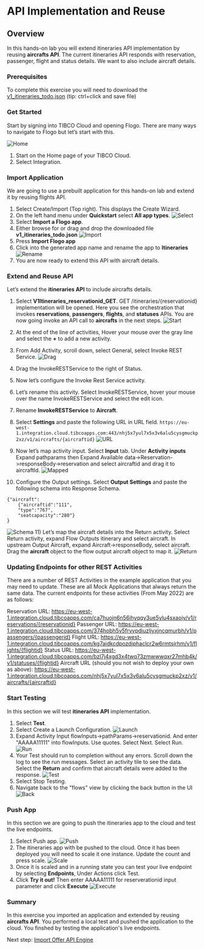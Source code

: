 # API Implementation and Reuse

## Overview
In this hands-on lab you will extend itineraries API implementation by reusing **aircrafts API**.  The current itineraries API responds with reservation, passenger, flight and status details.  We want to also include aircraft details.  

### Prerequisites
 To complete this exercise you will need to download the [v1_itineraries_todo.json](https://raw.githubusercontent.com/TIBCOUK/Keys2Cloud/master/project/apispecs/TCI/Itineraries_lab/v1_itineraries_todo.json) (tip: ctrl+click and save file)

### Get Started

Start by signing into TIBCO Cloud and opening Flogo.  There are many ways to navigate to Flogo but let’s start with this.

![Home](images/Api1.png "Home")
1)	Start on the Home page of your TIBCO Cloud.
2)	Select Integration.

### Import Application

We are going to use a prebuilt application for this hands-on lab and extend it by reusing flights API. 

1)	Select Create/Import (Top right). This displays the Create Wizard.
2)	On the left hand menu under **Quickstart** select **All app types**.
![Select](images/Api2.png "Select")
3)	Select **Import a Flogo app**.
4)	Either browse for or drag and drop the downloaded file **v1_itineraries_todo.json**
![Import](images/Api3.png "Import")
5)	Press **Import Flogo app**
6)  Click into the generated app name and rename the app to **Itineraries**
![Rename](images/Api4.png "Rename")
7)	You are now ready to extend this API with aircraft details.
  
### Extend and Reuse API

Let’s extend the **itineraries API** to include aircrafts details.

1)	Select **V1Itineraries_reservationid_GET**.  GET /itineraries/{reservationid} implementation will be opened.  Here you see the orchestration that invokes **reservations**, **passengers**, **flights**, and **statuses** APIs.  You are now going invoke an API call to **aircrafts** in the next steps.
![Start](images/Api5.png "Start")
2)	At the end of the line of activities, Hover your mouse over the gray line and select the **+** to add a new activity.
3)	From Add Activity, scroll down, select General, select Invoke REST Service. 
![Drag](images/Api6.png "Drag")
4)	Drag the InvokeRESTService to the right of Status.
5)	Now let’s configure the Invoke Rest Service activity.  
6)	Let’s rename this activity.  Select InvokeRESTService, hover your mouse over the name InvokeRESTService and select the edit icon.  
7)	Rename **InvokeRESTService** to **Aircraft**.

8)  Select **Settings** and paste the following URL in URL field.
  `https://eu-west-1.integration.cloud.tibcoapps.com:443/nhj5x7yul7x5x3v6alu5cysgmuckp2xz/v1/aircrafts/{aircraftid}`
![URL](images/Api7.png "URL")
9)  Now let’s map activity input.  Select **Input** tab. Under **Activity inputs** Expand pathparams then Expand Available data->Reservation->responseBody->reservation and select aircraftid and drag it to aircraftId.
![Mapped](images/Api8.png "Mapped")
10) Configure the Output settings.  Select **Output Settings** and paste the following schema into Response Schema.
```
{"aircraft":
    {"aircraftid":"111",
    "type":"767",
    "seatcapacity":"280"}
}
```
![Schema](images/Api9.png "Schema")
11) Let’s map the aircraft details into the Return activity.  Select Return activity, expand Flow Outputs itinerary and select aircraft.  In upstream Output Aircraft, expand Aircraft->responseBody, select aircraft. Drag the **aircraft** object to the flow output aircraft object to map it.
![Return](images/Api10.png "Return")

### Updating Endpoints for other REST Activities
There are a number of REST Activities in the example application that you may need to update. These are all Mock Applications that always return the same data. The current endpoints for these activities (From May 2022) are as follows:

Reservation URL: https://eu-west-1.integration.cloud.tibcoapps.com/ca7huojn6n56ihyqqy3ue5ylu4sxaoiy/v1/reservations/{reservationid}
Passenger URL: https://eu-west-1.integration.cloud.tibcoapps.com/374hobh5v5frvvpdiuzljyxjncqmurbh/v1/passengers/{passengerid}
Flight URL: https://eu-west-1.integration.cloud.tibcoapps.com/kg7aidkcdpozdjphaclcr2w6rmtsjrhm/v1/flights/{flightid}
Status URL: https://eu-west-1.integration.cloud.tibcoapps.com/bzl7j4xgd3x4twq73zmwwwqxr27mhb4k/v1/statuses/{flightid}
Aircraft URL (should you not wish to deploy your own as above): https://eu-west-1.integration.cloud.tibcoapps.com/nhj5x7yul7x5x3v6alu5cysgmuckp2xz/v1/aircrafts/{aircraftid}

  
### Start Testing

In this section we will test **itineraries API** implementation.

1)	Select **Test**.
2)	Select Create a Launch Configuration.
![Launch](images/Api11.png "Launch")
3)	Expand Activity Input flowInputs->pathParams->reservationid.  And enter "AAAAA11111" into flowInputs.  Use quotes.  Select Next. Select Run.
![Run](images/Api12.png "run")
4)	Your Test should run to completion without any errors.  Scroll down the log to see the run messages. Select an activity tile to see the data. Select the **Return** and confirm that aircraft details were added to the response.
![Test](images/Api13.png "Test")
5)	Select Stop Testing. 
6)  Navigate back to the "flows" view by clicking the back button in the UI
![Back](images/Api14.png "Back")
### Push App

In this section we are going to push the itineraries app to the cloud and test the live endpoints.

1)	Select Push app.
![Push](images/Api15.png "Push")
2)	The itineraries app with be pushed to the cloud. Once it has been deployed you will need to scale it one instance. Update the count and press scale.
![Scale](images/Api16.png "Scale")
3)	Once it is scaled and in a running state you can test your live endpoint by selecting **Endpoints**, Under Actions click Test.
4)	Click **Try it out!** Then enter AAAAA11111 for reserverationid input parameter and click **Execute**
![Execute](images/Api17.png "Execute")

### Summary
In this exercise you imported an application and extended by reusing **aircrafts API**.  You performed a local test and pushed the application to the cloud.  You finshed by testing the application's live endpoints.
  
Next step: [Import Offer API Engine](3.TCE.md)
